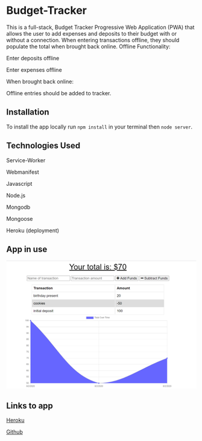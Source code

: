 # Budget-Tracker


This is a full-stack, Budget Tracker Progressive Web Application (PWA) that allows the user to add expenses and deposits to their budget with or without a connection. When entering transactions offline, they should populate the total when brought back online.
Offline Functionality:


Enter deposits offline


Enter expenses offline


When brought back online:

Offline entries should be added to tracker. 


## Installation

To install the app locally run `npm install` in your terminal then `node server`. 

## Technologies Used

Service-Worker

Webmanifest

Javascript

Node.js

Mongodb

Mongoose

Heroku (deployment)

## App in use
![home page](./public/images/budget-tracker.PNG)


## Links to app

[Heroku](https://desolate-reef-41887.herokuapp.com/)


[Github](https://github.com/zosotherover/budget-tracker)